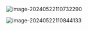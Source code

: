 ![image-20240522110732290](https://cdn.liboqiao.top/markdown/image-20240522110732290.png)

![image-20240522110844133](https://cdn.liboqiao.top/markdown/image-20240522110844133.png)

